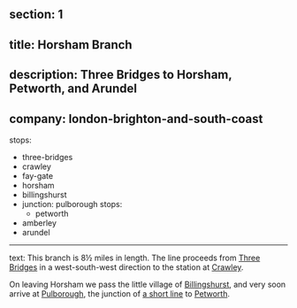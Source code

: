 ﻿section: 1
----
title: Horsham Branch
----
description: Three Bridges to Horsham, Petworth, and Arundel
----
company: london-brighton-and-south-coast
----
stops:
- three-bridges
- crawley
- fay-gate
- horsham
- billingshurst
- junction: pulborough
  stops:
    - petworth
- amberley
- arundel
----
text: This branch is 8½ miles in length. The line proceeds from [Three Bridges](/stations/crawley) in a west-south-west direction to the station at [Crawley](/stations/crawley).

On leaving Horsham we pass the little village of [Billingshurst](/stations/billingshurst), and very soon arrive at [Pulborough](/stations/pulborough), the junction of [a short line](/routes/pulborough-to-petworth) to [Petworth](/stations/petworth).

